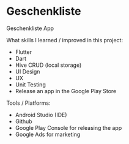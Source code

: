 # Geschenkliste
 Geschenkliste App

What skills I learned / improved in this project:

- Flutter
- Dart
- Hive CRUD (local storage)
- UI Design
- UX
- Unit Testing
- Release an app in the Google Play Store

Tools / Platforms:

- Android Studio (IDE)
- Github
- Google Play Console for releasing the app
- Google Ads for marketing
